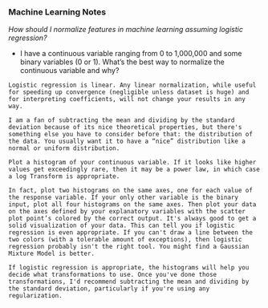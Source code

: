 ### Machine Learning Notes



*How should I normalize features in machine learning assuming logistic regression?*
- I have a continuous variable ranging from 0 to 1,000,000 and some binary variables (0 or 1). What’s the best way to normalize the continuous variable and why?
```
Logistic regression is linear. Any linear normalization, while useful for speeding up convergence (negligible unless dataset is huge) and for interpreting coefficients, will not change your results in any way.

I am a fan of subtracting the mean and dividing by the standard deviation because of its nice theoretical properties, but there's something else you have to consider before that: the distribution of the data. You usually want it to have a “nice” distribution like a normal or uniform distribution.

Plot a histogram of your continuous variable. If it looks like higher values get exceedingly rare, then it may be a power law, in which case a log Transform is appropriate.

In fact, plot two histograms on the same axes, one for each value of the response variable. If your only other variable is the binary input, plot all four histograms on the same axes. Then plot your data on the axes defined by your explanatory variables with the scatter plot point’s colored by the correct output. It's always good to get a solid visualization of your data. This can tell you if logistic regression is even appropriate. If you can't draw a line between the two colors (with a tolerable amount of exceptions), then logistic regression probably isn't the right tool. You might find a Gaussian Mixture Model is better.

If logistic regression is appropriate, the histograms will help you decide what transformations to use. Once you've done those transformations, I'd recommend subtracting the mean and dividing by the standard deviation, particularly if you're using any regularization.
```



